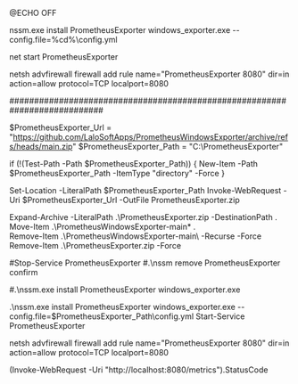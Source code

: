 @ECHO OFF

nssm.exe install PrometheusExporter windows_exporter.exe --config.file=%cd%\config.yml

net start PrometheusExporter


netsh advfirewall firewall add rule name="PrometheusExporter 8080" dir=in action=allow protocol=TCP localport=8080


###########################################################################


$PrometheusExporter_Url = "https://github.com/LaloSoftApps/PrometheusWindowsExporter/archive/refs/heads/main.zip" 
$PrometheusExporter_Path = "C:\PrometheusExporter"

if (!(Test-Path -Path $PrometheusExporter_Path)) { New-Item -Path $PrometheusExporter_Path -ItemType "directory" -Force }

Set-Location -LiteralPath $PrometheusExporter_Path 
Invoke-WebRequest -Uri $PrometheusExporter_Url -OutFile PrometheusExporter.zip

Expand-Archive -LiteralPath .\PrometheusExporter.zip -DestinationPath .\
Move-Item .\PrometheusWindowsExporter-main\* .\
Remove-Item .\PrometheusWindowsExporter-main\ -Recurse -Force
Remove-Item .\PrometheusExporter.zip -Force


#Stop-Service PrometheusExporter 
#.\nssm remove PrometheusExporter confirm

#.\nssm.exe install PrometheusExporter windows_exporter.exe

.\nssm.exe install PrometheusExporter windows_exporter.exe --config.file=$PrometheusExporter_Path\config.yml 
Start-Service PrometheusExporter

netsh advfirewall firewall add rule name="PrometheusExporter 8080" dir=in action=allow protocol=TCP localport=8080

(Invoke-WebRequest -Uri "http://localhost:8080/metrics").StatusCode




